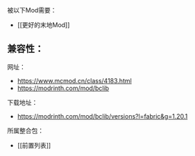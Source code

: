 被以下Mod需要：
- [[更好的末地Mod]]

兼容性：
- 

网址：
- https://www.mcmod.cn/class/4183.html
- https://modrinth.com/mod/bclib

下载地址：
- https://modrinth.com/mod/bclib/versions?l=fabric&g=1.20.1

所属整合包：
- [[前置列表]]